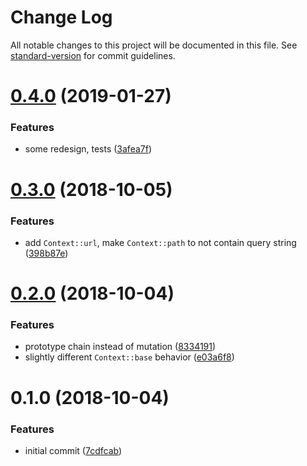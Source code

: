 # Change Log

All notable changes to this project will be documented in this file. See [standard-version](https://github.com/conventional-changelog/standard-version) for commit guidelines.

<a name="0.4.0"></a>
# [0.4.0](https://github.com/reinventing-wheels/mw/compare/v0.3.0...v0.4.0) (2019-01-27)


### Features

* some redesign, tests ([3afea7f](https://github.com/reinventing-wheels/mw/commit/3afea7f))



<a name="0.3.0"></a>
# [0.3.0](https://github.com/reinventing-wheels/mw/compare/v0.2.0...v0.3.0) (2018-10-05)


### Features

* add `Context::url`, make `Context::path` to not contain query string ([398b87e](https://github.com/reinventing-wheels/mw/commit/398b87e))



<a name="0.2.0"></a>
# [0.2.0](https://github.com/reinventing-wheels/mw/compare/v0.1.0...v0.2.0) (2018-10-04)


### Features

* prototype chain instead of mutation ([8334191](https://github.com/reinventing-wheels/mw/commit/8334191))
* slightly different `Context::base` behavior ([e03a6f8](https://github.com/reinventing-wheels/mw/commit/e03a6f8))



<a name="0.1.0"></a>
# 0.1.0 (2018-10-04)


### Features

* initial commit ([7cdfcab](https://github.com/reinventing-wheels/mw/commit/7cdfcab))

